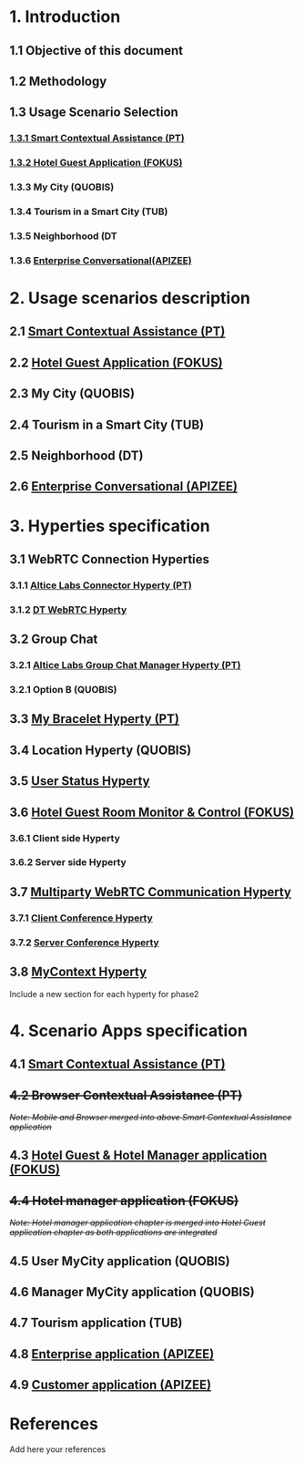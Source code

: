 # 1. Introduction
## 1.1 Objective of this document
## 1.2 Methodology
## 1.3 Usage Scenario Selection
### [1.3.1 Smart Contextual Assistance (PT)](smart-contextual-assistance/selection/readme.md)
### [1.3.2	Hotel Guest Application (FOKUS)](./Fokus_hotel_guest_contributions/ch_1_3_2_Hotel_Guest_Application/readme.md)
### 1.3.3	My City (QUOBIS)
### 1.3.4	Tourism in a Smart City (TUB)
### 1.3.5	Neighborhood (DT
### 1.3.6 [Enterprise Conversational(APIZEE)](./Entreprise-Conversationnal-Apizee/ch_1.3.6_Usage_Scenario_Selection/readme.md)
# 2.	Usage scenarios description
## 2.1	[Smart Contextual Assistance (PT)](smart-contextual-assistance/selection/readme.md)
## 2.2	[Hotel Guest Application (FOKUS)](./Fokus_hotel_guest_contributions/ch_2_2_Hotel_Guest_Application/readme.md)
## 2.3	My City (QUOBIS)
## 2.4	Tourism in a Smart City (TUB)
## 2.5	Neighborhood (DT)
## 2.6	[Enterprise Conversational (APIZEE)](./Entreprise-Conversationnal-Apizee/ch_2.6_Usage_scenarios_description/readme.md)
# 3.	Hyperties specification
## 3.1 WebRTC Connection Hyperties
### 3.1.1	[Altice Labs Connector Hyperty	(PT)](https://github.com/reTHINK-project/dev-hyperty/blob/master/docs/connector/readme.md)
### 3.1.2 [DT WebRTC Hyperty](https://github.com/reTHINK-project/dev-hyperty/blob/master/docs/dtwebrtc/readme.md)
## 3.2	Group Chat
### 3.2.1 [Altice Labs Group Chat Manager Hyperty (PT)](https://github.com/reTHINK-project/dev-hyperty/blob/master/docs/group-chat-manager/readme.md)
### 3.2.1 Option B (QUOBIS)
## 3.3	[My Bracelet Hyperty (PT)](https://github.com/reTHINK-project/dev-hyperty/blob/master/docs/bracelet/readme.md)
## 3.4	Location Hyperty	(QUOBIS)
## 3.5 [User Status Hyperty](./Entreprise-Conversationnal-Apizee/ch_3.5_User_Status_Hyperty/readme.md)
## 3.6	[Hotel Guest Room Monitor & Control (FOKUS)](./Fokus_hotel_guest_contributions/ch_3_6_Hotel_Guest_Room_Monitor_and_Control/readme.md)
### 3.6.1 Client side Hyperty
### 3.6.2 Server side Hyperty
## 3.7 [Multiparty WebRTC Communication Hyperty](./Entreprise-Conversationnal-Apizee/ch_3.7_Multiparty_WebRTC_Communication_Hyperty)
### 3.7.1 [Client Conference Hyperty](./Entreprise-Conversationnal-Apizee/ch_3.7_Multiparty_WebRTC_Communication_Hyperty/readme.md#371-client-conference-hyperty)
### 3.7.2 [Server Conference Hyperty](./Entreprise-Conversationnal-Apizee/ch_3.7_Multiparty_WebRTC_Communication_Hyperty/readme.md#372-server-conference-hyperty)
## 3.8 [MyContext Hyperty](https://github.com/reTHINK-project/dev-hyperty/blob/master/docs/myContext/readme.md)
Include a new section for each hyperty for phase2

# 4.	Scenario Apps specification

## 4.1	[Smart Contextual Assistance (PT)](https://github.com/reTHINK-project/dev-smart-contextual-assistance-app/blob/master/docs/readme.md)

## ~~4.2	Browser Contextual Assistance (PT)~~
~~*Note: Mobile and Browser merged into above Smart Contextual Assistance application*~~
## 4.3	[Hotel Guest & Hotel Manager application (FOKUS)](./Fokus_hotel_guest_contributions/ch_4_3-Hotel-Guest-Hotel-Manager_application/readme.md)
## ~~4.4	Hotel manager application (FOKUS)~~
~~*Note: Hotel manager application chapter is merged into Hotel Guest application chapter as both applications are integrated*~~

## 4.5	User MyCity application (QUOBIS)
## 4.6	Manager MyCity application (QUOBIS)
## 4.7	Tourism application (TUB)
## 4.8	[Enterprise application (APIZEE)](./Entreprise-Conversationnal-Apizee/ch_4.8_Enterprise_application)
## 4.9	[Customer application (APIZEE)](./Entreprise-Conversationnal-Apizee/ch_4.9_Customer_application)
# References
Add here your references
